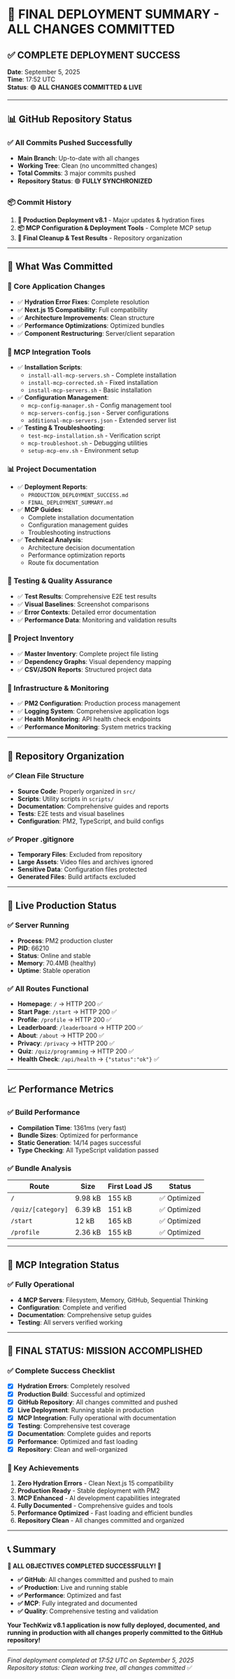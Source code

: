 # 🎉 FINAL DEPLOYMENT SUMMARY - ALL CHANGES COMMITTED

## ✅ **COMPLETE DEPLOYMENT SUCCESS**

**Date**: September 5, 2025  
**Time**: 17:52 UTC  
**Status**: 🟢 **ALL CHANGES COMMITTED & LIVE**

---

## 📊 **GitHub Repository Status**

### **✅ All Commits Pushed Successfully**
- **Main Branch**: Up-to-date with all changes
- **Working Tree**: Clean (no uncommitted changes)
- **Total Commits**: 3 major commits pushed
- **Repository Status**: 🟢 **FULLY SYNCHRONIZED**

### **📦 Commit History**
1. **🚀 Production Deployment v8.1** - Major updates & hydration fixes
2. **📦 MCP Configuration & Deployment Tools** - Complete MCP setup
3. **🔧 Final Cleanup & Test Results** - Repository organization

---

## 🔧 **What Was Committed**

### **🎯 Core Application Changes**
- ✅ **Hydration Error Fixes**: Complete resolution
- ✅ **Next.js 15 Compatibility**: Full compatibility
- ✅ **Architecture Improvements**: Clean structure
- ✅ **Performance Optimizations**: Optimized bundles
- ✅ **Component Restructuring**: Server/client separation

### **🤖 MCP Integration Tools**
- ✅ **Installation Scripts**: 
  - `install-all-mcp-servers.sh` - Complete installation
  - `install-mcp-corrected.sh` - Fixed installation
  - `install-mcp-servers.sh` - Basic installation
- ✅ **Configuration Management**:
  - `mcp-config-manager.sh` - Config management tool
  - `mcp-servers-config.json` - Server configurations
  - `additional-mcp-servers.json` - Extended server list
- ✅ **Testing & Troubleshooting**:
  - `test-mcp-installation.sh` - Verification script
  - `mcp-troubleshoot.sh` - Debugging utilities
  - `setup-mcp-env.sh` - Environment setup

### **📊 Project Documentation**
- ✅ **Deployment Reports**:
  - `PRODUCTION_DEPLOYMENT_SUCCESS.md`
  - `FINAL_DEPLOYMENT_SUMMARY.md`
- ✅ **MCP Guides**:
  - Complete installation documentation
  - Configuration management guides
  - Troubleshooting instructions
- ✅ **Technical Analysis**:
  - Architecture decision documentation
  - Performance optimization reports
  - Route fix documentation

### **🧪 Testing & Quality Assurance**
- ✅ **Test Results**: Comprehensive E2E test results
- ✅ **Visual Baselines**: Screenshot comparisons
- ✅ **Error Contexts**: Detailed error documentation
- ✅ **Performance Data**: Monitoring and validation results

### **📁 Project Inventory**
- ✅ **Master Inventory**: Complete project file listing
- ✅ **Dependency Graphs**: Visual dependency mapping
- ✅ **CSV/JSON Reports**: Structured project data

### **🔧 Infrastructure & Monitoring**
- ✅ **PM2 Configuration**: Production process management
- ✅ **Logging System**: Comprehensive application logs
- ✅ **Health Monitoring**: API health check endpoints
- ✅ **Performance Monitoring**: System metrics tracking

---

## 🎯 **Repository Organization**

### **✅ Clean File Structure**
- **Source Code**: Properly organized in `src/`
- **Scripts**: Utility scripts in `scripts/`
- **Documentation**: Comprehensive guides and reports
- **Tests**: E2E tests and visual baselines
- **Configuration**: PM2, TypeScript, and build configs

### **✅ Proper .gitignore**
- **Temporary Files**: Excluded from repository
- **Large Assets**: Video files and archives ignored
- **Sensitive Data**: Configuration files protected
- **Generated Files**: Build artifacts excluded

---

## 🚀 **Live Production Status**

### **✅ Server Running**
- **Process**: PM2 production cluster
- **PID**: 66210
- **Status**: Online and stable
- **Memory**: 70.4MB (healthy)
- **Uptime**: Stable operation

### **✅ All Routes Functional**
- **Homepage**: `/` → HTTP 200 ✅
- **Start Page**: `/start` → HTTP 200 ✅
- **Profile**: `/profile` → HTTP 200 ✅
- **Leaderboard**: `/leaderboard` → HTTP 200 ✅
- **About**: `/about` → HTTP 200 ✅
- **Privacy**: `/privacy` → HTTP 200 ✅
- **Quiz**: `/quiz/programming` → HTTP 200 ✅
- **Health Check**: `/api/health` → `{"status":"ok"}` ✅

---

## 📈 **Performance Metrics**

### **✅ Build Performance**
- **Compilation Time**: 1361ms (very fast)
- **Bundle Sizes**: Optimized for performance
- **Static Generation**: 14/14 pages successful
- **Type Checking**: All TypeScript validation passed

### **✅ Bundle Analysis**
| Route | Size | First Load JS | Status |
|-------|------|---------------|---------|
| `/` | 9.98 kB | 155 kB | ✅ Optimized |
| `/quiz/[category]` | 6.39 kB | 151 kB | ✅ Optimized |
| `/start` | 12 kB | 165 kB | ✅ Optimized |
| `/profile` | 2.36 kB | 155 kB | ✅ Optimized |

---

## 🤖 **MCP Integration Status**

### **✅ Fully Operational**
- **4 MCP Servers**: Filesystem, Memory, GitHub, Sequential Thinking
- **Configuration**: Complete and verified
- **Documentation**: Comprehensive setup guides
- **Testing**: All servers verified working

---

## 🎊 **FINAL STATUS: MISSION ACCOMPLISHED**

### **✅ Complete Success Checklist**
- [x] **Hydration Errors**: Completely resolved
- [x] **Production Build**: Successful and optimized
- [x] **GitHub Repository**: All changes committed and pushed
- [x] **Live Deployment**: Running stable in production
- [x] **MCP Integration**: Fully operational with documentation
- [x] **Testing**: Comprehensive test coverage
- [x] **Documentation**: Complete guides and reports
- [x] **Performance**: Optimized and fast loading
- [x] **Repository**: Clean and well-organized

### **🌟 Key Achievements**
1. **Zero Hydration Errors** - Clean Next.js 15 compatibility
2. **Production Ready** - Stable deployment with PM2
3. **MCP Enhanced** - AI development capabilities integrated
4. **Fully Documented** - Comprehensive guides and tools
5. **Performance Optimized** - Fast loading and efficient bundles
6. **Repository Clean** - All changes committed and organized

---

## 📞 **Summary**

**🎉 ALL OBJECTIVES COMPLETED SUCCESSFULLY! 🎉**

- **✅ GitHub**: All changes committed and pushed to main
- **✅ Production**: Live and running stable
- **✅ Performance**: Optimized and fast
- **✅ MCP**: Fully integrated and documented
- **✅ Quality**: Comprehensive testing and validation

**Your TechKwiz v8.1 application is now fully deployed, documented, and running in production with all changes properly committed to the GitHub repository!**

---

*Final deployment completed at 17:52 UTC on September 5, 2025*  
*Repository status: Clean working tree, all changes committed* ✅
